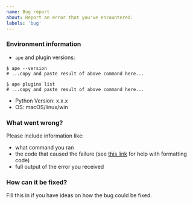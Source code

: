 ```yaml
---
name: Bug report
about: Report an error that you've encountered.
labels: 'bug'
---
```

### Environment information

* `ape` and plugin versions:

```
$ ape --version
# ...copy and paste result of above command here...

$ ape plugins list
# ...copy and paste result of above command here...
```

* Python Version: x.x.x
* OS: macOS/linux/win

### What went wrong?

Please include information like:

* what command you ran
* the code that caused the failure (see [this link](https://help.github.com/articles/basic-writing-and-formatting-syntax/) for help with formatting code)
* full output of the error you received

### How can it be fixed?

Fill this in if you have ideas on how the bug could be fixed.
